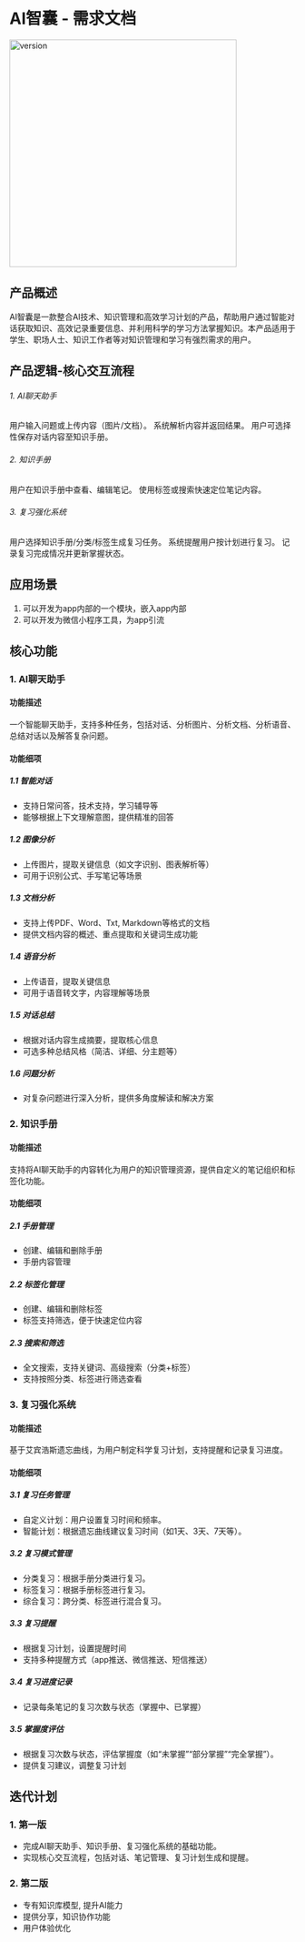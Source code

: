 # AI智囊 - 需求文档

<img style="width: 400px;" src="https://ai-assistant-wen.oss-cn-beijing.aliyuncs.com/chat/uploads/1732776124061-ed099eca-90ba-4017-9aa3-076aed29051a.jpg" alt="version">

## 产品概述

AI智囊是一款整合AI技术、知识管理和高效学习计划的产品，帮助用户通过智能对话获取知识、高效记录重要信息、并利用科学的学习方法掌握知识。本产品适用于学生、职场人士、知识工作者等对知识管理和学习有强烈需求的用户。




## 产品逻辑-核心交互流程
###### 1. AI聊天助手
用户输入问题或上传内容（图片/文档）。
系统解析内容并返回结果。
用户可选择性保存对话内容至知识手册。
###### 2. 知识手册
用户在知识手册中查看、编辑笔记。
使用标签或搜索快速定位笔记内容。
###### 3. 复习强化系统
用户选择知识手册/分类/标签生成复习任务。
系统提醒用户按计划进行复习。
记录复习完成情况并更新掌握状态。


## 应用场景

1. 可以开发为app内部的一个模块，嵌入app内部
2. 可以开发为微信小程序工具，为app引流


## 核心功能

### 1. AI聊天助手

#### 功能描述
一个智能聊天助手，支持多种任务，包括对话、分析图片、分析文档、分析语音、总结对话以及解答复杂问题。

#### 功能细项

##### 1.1 智能对话
- 支持日常问答，技术支持，学习辅导等
- 能够根据上下文理解意图，提供精准的回答

##### 1.2 图像分析
- 上传图片，提取关键信息（如文字识别、图表解析等）
- 可用于识别公式、手写笔记等场景

##### 1.3 文档分析
- 支持上传PDF、Word、Txt, Markdown等格式的文档
- 提供文档内容的概述、重点提取和关键词生成功能

##### 1.4 语音分析
- 上传语音，提取关键信息
- 可用于语音转文字，内容理解等场景

##### 1.5 对话总结
- 根据对话内容生成摘要，提取核心信息
- 可选多种总结风格（简洁、详细、分主题等）

##### 1.6 问题分析
- 对复杂问题进行深入分析，提供多角度解读和解决方案

### 2. 知识手册

#### 功能描述
支持将AI聊天助手的内容转化为用户的知识管理资源，提供自定义的笔记组织和标签化功能。

#### 功能细项

##### 2.1 手册管理
- 创建、编辑和删除手册
- 手册内容管理

##### 2.2 标签化管理
- 创建、编辑和删除标签
- 标签支持筛选，便于快速定位内容

##### 2.3 搜索和筛选
- 全文搜索，支持关键词、高级搜索（分类+标签）
- 支持按照分类、标签进行筛选查看

### 3. 复习强化系统

#### 功能描述
基于艾宾浩斯遗忘曲线，为用户制定科学复习计划，支持提醒和记录复习进度。

#### 功能细项

##### 3.1 复习任务管理
- 自定义计划：用户设置复习时间和频率。
- 智能计划：根据遗忘曲线建议复习时间（如1天、3天、7天等）。

##### 3.2 复习模式管理
- 分类复习：根据手册分类进行复习。
- 标签复习：根据手册标签进行复习。
- 综合复习：跨分类、标签进行混合复习。

##### 3.3 复习提醒
- 根据复习计划，设置提醒时间
- 支持多种提醒方式（app推送、微信推送、短信推送）

##### 3.4 复习进度记录
- 记录每条笔记的复习次数与状态（掌握中、已掌握）

##### 3.5 掌握度评估
- 根据复习次数与状态，评估掌握度（如“未掌握”“部分掌握”“完全掌握”）。
- 提供复习建议，调整复习计划





## 迭代计划

### 1. 第一版
- 完成AI聊天助手、知识手册、复习强化系统的基础功能。
- 实现核心交互流程，包括对话、笔记管理、复习计划生成和提醒。    

### 2. 第二版
- 专有知识库模型, 提升AI能力
- 提供分享，知识协作功能
- 用户体验优化

